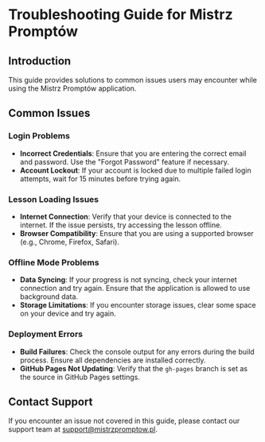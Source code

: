 # Troubleshooting Guide for Mistrz Promptów

## Introduction

This guide provides solutions to common issues users may encounter while using the Mistrz Promptów application.

## Common Issues

### Login Problems

- **Incorrect Credentials**: Ensure that you are entering the correct email and password. Use the "Forgot Password" feature if necessary.
- **Account Lockout**: If your account is locked due to multiple failed login attempts, wait for 15 minutes before trying again.

### Lesson Loading Issues

- **Internet Connection**: Verify that your device is connected to the internet. If the issue persists, try accessing the lesson offline.
- **Browser Compatibility**: Ensure that you are using a supported browser (e.g., Chrome, Firefox, Safari).

### Offline Mode Problems

- **Data Syncing**: If your progress is not syncing, check your internet connection and try again. Ensure that the application is allowed to use background data.
- **Storage Limitations**: If you encounter storage issues, clear some space on your device and try again.

### Deployment Errors

- **Build Failures**: Check the console output for any errors during the build process. Ensure all dependencies are installed correctly.
- **GitHub Pages Not Updating**: Verify that the `gh-pages` branch is set as the source in GitHub Pages settings.

## Contact Support

If you encounter an issue not covered in this guide, please contact our support team at [support@mistrzpromptow.pl](mailto:support@mistrzpromptow.pl).
